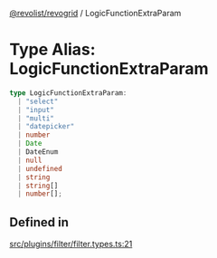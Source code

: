[@revolist/revogrid](README.md) / LogicFunctionExtraParam

# Type Alias: LogicFunctionExtraParam

```ts
type LogicFunctionExtraParam: 
  | "select"
  | "input"
  | "multi"
  | "datepicker"
  | number
  | Date
  | DateEnum
  | null
  | undefined
  | string
  | string[]
  | number[];
```

## Defined in

[src/plugins/filter/filter.types.ts:21](https://github.com/revolist/revogrid/blob/2f07f30b37da771d7d712c0b9b9b90928758921a/src/plugins/filter/filter.types.ts#L21)
